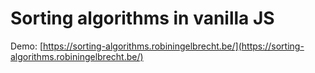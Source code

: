 # Sorting algorithms in vanilla JS

Demo: [https://sorting-algorithms.robiningelbrecht.be/](https://sorting-algorithms.robiningelbrecht.be/)